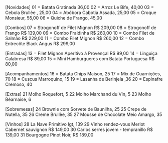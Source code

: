 [Novidades]
01  = Batata Gratinada 36,00
02 = Arroz Le Bife, 40,00
03 = Cebola Brullèe , 25,00
04 = Abóbora Cabotia Assada, 25,00
05 = Croque Monsieur, 55,00
06 = Quiche de Frango, 45,00

[Combos]
07 = Strogonoff de Filet Mignon R$ 209,00
08 = Strogonoff de Frango R$ 139,00
09 = Combo Fraldinha R$ 260,00
10 = Combo Filet de Salmão R$ 229,00
11 = Combo Filet Mignon R$ 260,00
12 = Combo Entrecôte Black Angus R$ 299,00

[Entradas]
13 = Filet Mignon Aperitivo à Provençal R$ 99,00
14 = Linguiça Calabresa R$ 89,00
15 = Mini Hamburgueres com Batata Portuguesa R$ 80,00

[Acompanhamentos]
16 = Batata Chips Maison, 25
17 = Mix de Guarnições, 70
18 = Cuscus Marroquino, 15
19 = Lasanha de Berinjela ,36
20 = Espinafre Cremoso, 40

[Extras]
21 Molho Roquefort, 5
22 Molho Marchand du Vin, 5
23 Molho Béarnaise, 6

[Sobremesas]
24 Brownie com Sorvete de Baunilha, 25
25 Crepe de Nutella, 35
26 Creme Brullèe, 35
27 Mousse de Chocolate Meio Amargo, 35

[Vinhos]
28 La Nave Primitivo Igt, 139
29 Vinho rendez-vous Merlot Cabernet sauvignon R$ 149,00
30 Carlos serres jovem - tempranillo R$ 139,00
31 Bourgogne Pinot Noir, R$ 189,00
